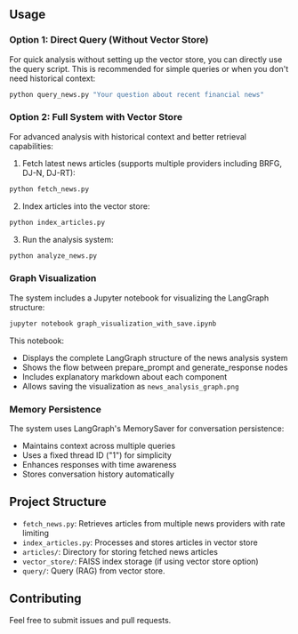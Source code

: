 ## Usage

### Option 1: Direct Query (Without Vector Store)

For quick analysis without setting up the vector store, you can directly use the query script. This is recommended for simple queries or when you don't need historical context:

```bash
python query_news.py "Your question about recent financial news"
```

### Option 2: Full System with Vector Store

For advanced analysis with historical context and better retrieval capabilities:

1. Fetch latest news articles (supports multiple providers including BRFG, DJ-N, DJ-RT):
```bash
python fetch_news.py
```

2. Index articles into the vector store:
```bash
python index_articles.py
```

3. Run the analysis system:
```bash
python analyze_news.py
```

### Graph Visualization

The system includes a Jupyter notebook for visualizing the LangGraph structure:

```bash
jupyter notebook graph_visualization_with_save.ipynb
```

This notebook:
- Displays the complete LangGraph structure of the news analysis system
- Shows the flow between prepare_prompt and generate_response nodes
- Includes explanatory markdown about each component
- Allows saving the visualization as `news_analysis_graph.png`

### Memory Persistence

The system uses LangGraph's MemorySaver for conversation persistence:
- Maintains context across multiple queries
- Uses a fixed thread ID ("1") for simplicity
- Enhances responses with time awareness
- Stores conversation history automatically

## Project Structure

- `fetch_news.py`: Retrieves articles from multiple news providers with rate limiting
- `index_articles.py`: Processes and stores articles in vector store
- `articles/`: Directory for storing fetched news articles
- `vector_store/`: FAISS index storage (if using vector store option)
- `query/`: Query (RAG) from vector store.  


## Contributing

Feel free to submit issues and pull requests.
